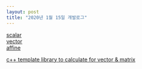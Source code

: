 ```yaml
---
layout: post
title: "2020년 1월 15일 개발로그"
---
```


[scalar](/wiki/space/scalar/)<br />
[vector](/wiki/space/vector/)<br />
[affine](/wiki/space/affine/)<br />

[c++ template library to calculate for vector & matrix ](https://github.com/discomplexity/discomplexity)<br />
